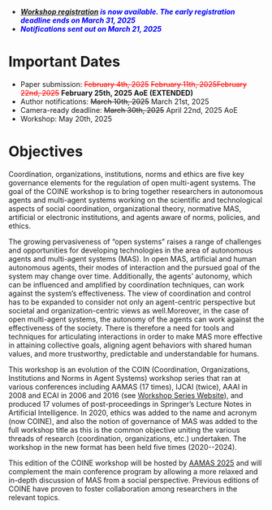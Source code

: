 ---
---

* __*<span style="color:blue"><a href="https://aamas2025.org/index.php/conference/registration/" target="_blank">Workshop registration</a> is now available. The early registration deadline ends on March 31, 2025</span>*__
* __*<span style="color:blue">Notifications sent out on March 21, 2025 </span>*__

# Important Dates
- Paper submission: <span style="color:red; text-decoration: line-through;">February 4th, 2025</span> <span style="color:red; text-decoration: line-through;">February 11th, 2025</span><span style="color:red; text-decoration: line-through;">February 22nd, 2025</span> **February 25th, 2025 AoE (EXTENDED)**
- Author notifications: <span style="text-decoration: line-through;">March 10th, 2025</span> March 21st, 2025
- Camera-ready deadline: <span style="text-decoration: line-through;">March 30th, 2025</span> April 22nd, 2025 AoE
- Workshop: May 20th, 2025

# Objectives

Coordination, organizations, institutions, norms and ethics are five key governance elements for the regulation of open multi-agent systems. The goal of the COINE workshop is to bring together researchers in autonomous agents and multi-agent systems working on the scientific and technological aspects of social coordination, organizational theory, normative MAS, artificial or electronic institutions, and agents aware of norms, policies, and ethics.

The growing pervasiveness of “open systems” raises a range of challenges and opportunities for developing technologies in the area of autonomous agents and multi-agent systems (MAS). In open MAS, artificial and human autonomous agents, their modes of interaction and the pursued goal of the system may change over time. Additionally, the agents’ autonomy, which can be influenced and amplified by coordination techniques, can work against the system’s effectiveness. The view of coordination and control has to be expanded to consider not only an agent-centric perspective but societal and organization-centric views as well.Moreover, in the case of open multi-agent systems, the autonomy of the agents can work against the effectiveness of the society. There is therefore a need for tools and techniques for articulating interactions in order to make MAS more effective in attaining collective goals, aligning agent behaviors with shared human values, and more trustworthy, predictable and understandable for humans.

This workshop is an evolution of the COIN (Coordination, Organizations, Institutions and Norms in Agent Systems) workshop series that ran at various conferences including AAMAS (17 times), IJCAI (twice), AAAI in 2008 and ECAI in 2006 and 2016 (see [Workshop Series Website](http://www2.pcs.usp.br/~coin)), and produced 17 volumes of post-proceedings in Springer’s Lecture Notes in Artificial Intelligence. In 2020, ethics was added to the name and acronym (now COINE), and also the notion of governance of MAS was added to the full workshop title as this is the common objective uniting the various threads of research (coordination, organizations, etc.) undertaken. The workshop in the new format has been held five times (2020--2024).

This edition of the COINE workshop will be hosted by [AAMAS 2025](https://aamas2025.org/) and will complement the main conference program by allowing a more relaxed and in-depth discussion of MAS from a social perspective. Previous editions of COINE have proven to foster collaboration among researchers in the relevant topics.
